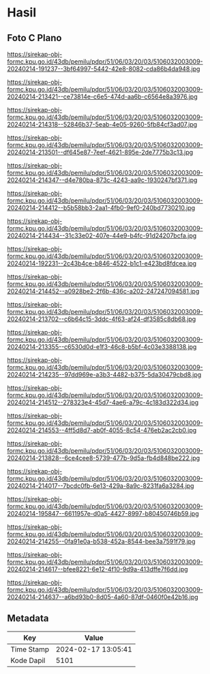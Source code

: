 # Hasil

## Foto C Plano

https://sirekap-obj-formc.kpu.go.id/43db/pemilu/pdpr/51/06/03/20/03/5106032003009-20240214-191237--3bf64997-5442-42e8-8082-cda86b4da948.jpg

https://sirekap-obj-formc.kpu.go.id/43db/pemilu/pdpr/51/06/03/20/03/5106032003009-20240214-213421--ce73814e-c6e5-474d-aa6b-c6564e8a3976.jpg

https://sirekap-obj-formc.kpu.go.id/43db/pemilu/pdpr/51/06/03/20/03/5106032003009-20240214-214318--52846b37-5eab-4e05-9260-5fb84cf3ad07.jpg

https://sirekap-obj-formc.kpu.go.id/43db/pemilu/pdpr/51/06/03/20/03/5106032003009-20240214-213501--df645e87-7eef-4621-895e-2de7775b3c13.jpg

https://sirekap-obj-formc.kpu.go.id/43db/pemilu/pdpr/51/06/03/20/03/5106032003009-20240214-214347--d4e780ba-873c-4243-aa9c-1930247bf371.jpg

https://sirekap-obj-formc.kpu.go.id/43db/pemilu/pdpr/51/06/03/20/03/5106032003009-20240214-214412--b5b58bb3-2aa1-4fb0-9ef0-240bd7730210.jpg

https://sirekap-obj-formc.kpu.go.id/43db/pemilu/pdpr/51/06/03/20/03/5106032003009-20240214-214434--31c33e02-407e-44e9-b4fc-91d24207bcfa.jpg

https://sirekap-obj-formc.kpu.go.id/43db/pemilu/pdpr/51/06/03/20/03/5106032003009-20240214-192231--2c43b4ce-b846-4522-b1c1-e423bd8fdcea.jpg

https://sirekap-obj-formc.kpu.go.id/43db/pemilu/pdpr/51/06/03/20/03/5106032003009-20240214-214452--a0928be2-2f6b-436c-a202-247247094581.jpg

https://sirekap-obj-formc.kpu.go.id/43db/pemilu/pdpr/51/06/03/20/03/5106032003009-20240214-213702--c6b64c15-3ddc-4f63-af24-df3585c8db68.jpg

https://sirekap-obj-formc.kpu.go.id/43db/pemilu/pdpr/51/06/03/20/03/5106032003009-20240214-213355--c6530d0d-e1f3-46c8-b5bf-4c03e3388138.jpg

https://sirekap-obj-formc.kpu.go.id/43db/pemilu/pdpr/51/06/03/20/03/5106032003009-20240214-214235--97dd969e-a3b3-4482-b375-5da30479cbd8.jpg

https://sirekap-obj-formc.kpu.go.id/43db/pemilu/pdpr/51/06/03/20/03/5106032003009-20240214-214512--278323e4-45d7-4ae6-a79c-4c183d322d34.jpg

https://sirekap-obj-formc.kpu.go.id/43db/pemilu/pdpr/51/06/03/20/03/5106032003009-20240214-214553--4ff5d8d7-ab0f-4055-8c54-476eb2ac2cb0.jpg

https://sirekap-obj-formc.kpu.go.id/43db/pemilu/pdpr/51/06/03/20/03/5106032003009-20240214-213828--6ce4cee8-5739-477b-9d5a-fb4d848be222.jpg

https://sirekap-obj-formc.kpu.go.id/43db/pemilu/pdpr/51/06/03/20/03/5106032003009-20240214-214017--7bcdc0fb-6e13-429a-8a9c-8231fa6a3284.jpg

https://sirekap-obj-formc.kpu.go.id/43db/pemilu/pdpr/51/06/03/20/03/5106032003009-20240214-195847--6611957e-d0a5-4427-8997-b80450746b59.jpg

https://sirekap-obj-formc.kpu.go.id/43db/pemilu/pdpr/51/06/03/20/03/5106032003009-20240214-214255--0fa91e0a-b538-452a-8544-bee3a7591f79.jpg

https://sirekap-obj-formc.kpu.go.id/43db/pemilu/pdpr/51/06/03/20/03/5106032003009-20240214-214617--bfee8221-6e12-4f10-9d9a-413dffe7f6dd.jpg

https://sirekap-obj-formc.kpu.go.id/43db/pemilu/pdpr/51/06/03/20/03/5106032003009-20240214-214637--a6bd93b0-8d05-4a60-87df-0460f0e42b16.jpg


## Metadata

| Key        | Value               |
| ---------- | ------------------- |
| Time Stamp | 2024-02-17 13:05:41 |
| Kode Dapil | 5101                |



